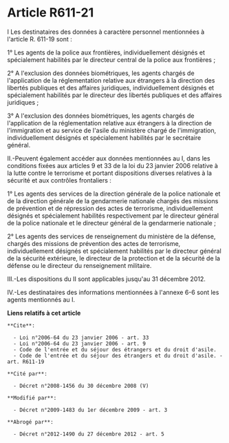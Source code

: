 # Article R611-21

I Les destinataires des données à caractère personnel mentionnées à l'article R. 611-19 sont : 

1° Les agents de la police aux frontières, individuellement désignés et spécialement habilités par le directeur central de la
police aux frontières ; 

2° A l'exclusion des données biométriques, les agents chargés de l'application de la réglementation relative aux étrangers à
la direction des libertés publiques et des affaires juridiques, individuellement désignés et spécialement habilités par le
directeur des libertés publiques et des affaires juridiques ; 

3° A l'exclusion des données biométriques, les agents chargés de l'application de la réglementation relative aux étrangers à
la direction de l'immigration et au service de l'asile du ministère chargé de l'immigration, individuellement désignés et
spécialement habilités par le secrétaire général. 

II.-Peuvent également accéder aux données mentionnées au I, dans les conditions fixées aux articles 9 et 33 de la loi du 23
janvier 2006 relative à la lutte contre le terrorisme et portant dispositions diverses relatives à la sécurité et aux
contrôles frontaliers : 

1° Les agents des services de la direction générale de la police nationale et de la direction générale de la gendarmerie
nationale chargés des missions de prévention et de répression des actes de terrorisme, individuellement désignés et
spécialement habilités respectivement par le directeur général de la police nationale et le directeur général de la
gendarmerie nationale ; 

2° Les agents des services de renseignement du ministère de la défense, chargés des missions de prévention des actes de
terrorisme, individuellement désignés et spécialement habilités par le directeur général de la sécurité extérieure, le
directeur de la protection et de la sécurité de la défense ou le directeur du renseignement militaire. 

III.-Les dispositions du II sont applicables jusqu'au 31 décembre 2012. 

IV.-Les destinataires des informations mentionnées à l'annexe 6-6 sont les agents mentionnés au I.

**Liens relatifs à cet article**

	**Cite**:

	  - Loi n°2006-64 du 23 janvier 2006 - art. 33
	  - Loi n°2006-64 du 23 janvier 2006 - art. 9
	  - Code de l'entrée et du séjour des étrangers et du droit d'asile.
	  - Code de l'entrée et du séjour des étrangers et du droit d'asile. - art. R611-19

	**Cité par**:

	  - Décret n°2008-1456 du 30 décembre 2008 (V)

	**Modifié par**:

	  - Décret n°2009-1483 du 1er décembre 2009 - art. 3

	**Abrogé par**:

	  - Décret n°2012-1490 du 27 décembre 2012 - art. 5
